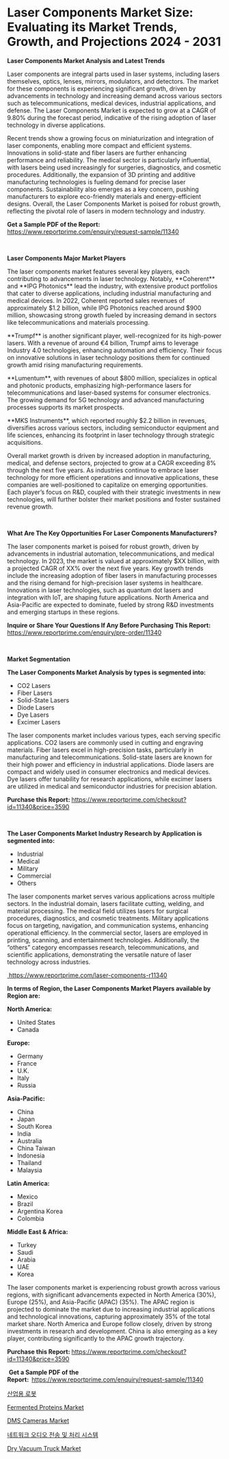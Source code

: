 <p><h1>Laser Components Market Size: Evaluating its Market Trends, Growth, and Projections 2024 - 2031</h1></p><p><strong>Laser Components Market Analysis and Latest Trends</strong></p>
<p><p>Laser components are integral parts used in laser systems, including lasers themselves, optics, lenses, mirrors, modulators, and detectors. The market for these components is experiencing significant growth, driven by advancements in technology and increasing demand across various sectors such as telecommunications, medical devices, industrial applications, and defense. The Laser Components Market is expected to grow at a CAGR of 9.80% during the forecast period, indicative of the rising adoption of laser technology in diverse applications.</p><p>Recent trends show a growing focus on miniaturization and integration of laser components, enabling more compact and efficient systems. Innovations in solid-state and fiber lasers are further enhancing performance and reliability. The medical sector is particularly influential, with lasers being used increasingly for surgeries, diagnostics, and cosmetic procedures. Additionally, the expansion of 3D printing and additive manufacturing technologies is fueling demand for precise laser components. Sustainability also emerges as a key concern, pushing manufacturers to explore eco-friendly materials and energy-efficient designs. Overall, the Laser Components Market is poised for robust growth, reflecting the pivotal role of lasers in modern technology and industry.</p></p>
<p><strong>Get a Sample PDF of the Report:&nbsp;</strong> <a href="https://www.reportprime.com/enquiry/request-sample/11340">https://www.reportprime.com/enquiry/request-sample/11340</a></p>
<p>&nbsp;</p>
<p><strong>Laser Components Major Market Players</strong></p>
<p><p>The laser components market features several key players, each contributing to advancements in laser technology. Notably, **Coherent** and **IPG Photonics** lead the industry, with extensive product portfolios that cater to diverse applications, including industrial manufacturing and medical devices. In 2022, Coherent reported sales revenues of approximately $1.2 billion, while IPG Photonics reached around $900 million, showcasing strong growth fueled by increasing demand in sectors like telecommunications and materials processing.</p><p>**Trumpf** is another significant player, well-recognized for its high-power lasers. With a revenue of around €4 billion, Trumpf aims to leverage Industry 4.0 technologies, enhancing automation and efficiency. Their focus on innovative solutions in laser technology positions them for continued growth amid rising manufacturing requirements.</p><p>**Lumentum**, with revenues of about $800 million, specializes in optical and photonic products, emphasizing high-performance lasers for telecommunications and laser-based systems for consumer electronics. The growing demand for 5G technology and advanced manufacturing processes supports its market prospects.</p><p>**MKS Instruments**, which reported roughly $2.2 billion in revenues, diversifies across various sectors, including semiconductor equipment and life sciences, enhancing its footprint in laser technology through strategic acquisitions.</p><p>Overall market growth is driven by increased adoption in manufacturing, medical, and defense sectors, projected to grow at a CAGR exceeding 8% through the next five years. As industries continue to embrace laser technology for more efficient operations and innovative applications, these companies are well-positioned to capitalize on emerging opportunities. Each player’s focus on R&D, coupled with their strategic investments in new technologies, will further bolster their market positions and foster sustained revenue growth.</p></p>
<p>&nbsp;</p>
<p><strong>What Are The Key Opportunities For Laser Components Manufacturers?</strong></p>
<p><p>The laser components market is poised for robust growth, driven by advancements in industrial automation, telecommunications, and medical technology. In 2023, the market is valued at approximately $XX billion, with a projected CAGR of XX% over the next five years. Key growth trends include the increasing adoption of fiber lasers in manufacturing processes and the rising demand for high-precision laser systems in healthcare. Innovations in laser technologies, such as quantum dot lasers and integration with IoT, are shaping future applications. North America and Asia-Pacific are expected to dominate, fueled by strong R&D investments and emerging startups in these regions.</p></p>
<p><strong>Inquire or Share Your Questions If Any Before Purchasing This Report:</strong> <a href="https://www.reportprime.com/enquiry/pre-order/11340">https://www.reportprime.com/enquiry/pre-order/11340</a></p>
<p>&nbsp;</p>
<p><strong>Market Segmentation</strong></p>
<p><strong>The Laser Components Market Analysis by types is segmented into:</strong></p>
<p><ul><li>CO2 Lasers</li><li>Fiber Lasers</li><li>Solid-State Lasers</li><li>Diode Lasers</li><li>Dye Lasers</li><li>Excimer Lasers</li></ul></p>
<p><p>The laser components market includes various types, each serving specific applications. CO2 lasers are commonly used in cutting and engraving materials. Fiber lasers excel in high-precision tasks, particularly in manufacturing and telecommunications. Solid-state lasers are known for their high power and efficiency in industrial applications. Diode lasers are compact and widely used in consumer electronics and medical devices. Dye lasers offer tunability for research applications, while excimer lasers are utilized in medical and semiconductor industries for precision ablation.</p></p>
<p><strong>Purchase this Report:&nbsp;</strong><a href="https://www.reportprime.com/checkout?id=11340&price=3590">https://www.reportprime.com/checkout?id=11340&price=3590</a></p>
<p>&nbsp;</p>
<p><strong>The Laser Components Market Industry Research by Application is segmented into:</strong></p>
<p><ul><li>Industrial</li><li>Medical</li><li>Military</li><li>Commercial</li><li>Others</li></ul></p>
<p><p>The laser components market serves various applications across multiple sectors. In the industrial domain, lasers facilitate cutting, welding, and material processing. The medical field utilizes lasers for surgical procedures, diagnostics, and cosmetic treatments. Military applications focus on targeting, navigation, and communication systems, enhancing operational efficiency. In the commercial sector, lasers are employed in printing, scanning, and entertainment technologies. Additionally, the “others” category encompasses research, telecommunications, and scientific applications, demonstrating the versatile nature of laser technology across industries.</p></p>
<p><a href="https://www.reportprime.com/laser-components-r11340">&nbsp;https://www.reportprime.com/laser-components-r11340</a></p>
<p><strong>In terms of Region, the Laser Components Market Players available by Region are:</strong></p>
<p>
    <p> <strong> North America: </strong>
        <ul>
            <li>United States</li>
            <li>Canada</li>
        </ul>
        </p> 
    <p> <strong> Europe: </strong>
        <ul>
            <li>Germany</li>
            <li>France</li>
            <li>U.K.</li>
            <li>Italy</li>
            <li>Russia</li>
        </ul>
        </p> 
    <p> <strong> Asia-Pacific: </strong>
        <ul>
            <li>China</li>
            <li>Japan</li>
            <li>South Korea</li>
            <li>India</li>
            <li>Australia</li>
            <li>China Taiwan</li>
            <li>Indonesia</li>
            <li>Thailand</li>
            <li>Malaysia</li>
        </ul>
        </p> 
    <p> <strong> Latin America: </strong>
        <ul>
            <li>Mexico</li>
            <li>Brazil</li>
            <li>Argentina Korea</li>
            <li>Colombia</li>
        </ul>
        </p> 
    <p> <strong> Middle East & Africa: </strong>
        <ul>
            <li>Turkey</li>
            <li>Saudi</li>
            <li>Arabia</li>
            <li>UAE</li>
            <li>Korea</li>
        </ul>
    </p>
    </p>
<p><p>The laser components market is experiencing robust growth across various regions, with significant advancements expected in North America (30%), Europe (25%), and Asia-Pacific (APAC) (35%). The APAC region is projected to dominate the market due to increasing industrial applications and technological innovations, capturing approximately 35% of the total market share. North America and Europe follow closely, driven by strong investments in research and development. China is also emerging as a key player, contributing significantly to the APAC growth trajectory.</p></p>
<p><strong>Purchase this Report: </strong><a href="https://www.reportprime.com/checkout?id=11340&price=3590">https://www.reportprime.com/checkout?id=11340&price=3590</a></p>
<p>&nbsp;<strong>Get a Sample PDF of the Report:&nbsp;&nbsp;</strong><a href="https://www.reportprime.com/enquiry/request-sample/11340">https://www.reportprime.com/enquiry/request-sample/11340</a></p>
<p><strong></strong></p>
<p><p><a href="https://medium.com/@terina.1/%EA%B8%80%EB%A1%9C%EB%B2%8C-%EC%82%B0%EC%97%85%EC%9A%A9-%EB%A1%9C%EB%B4%87-%EC%8B%9C%EC%9E%A5-%EB%8F%99%ED%96%A5-%EB%AF%B8%EB%9E%98-%ED%8A%B8%EB%A0%8C%EB%93%9C-%EB%B0%8F-%EC%8B%9C%EC%9E%A5-%EC%A0%84%EB%9E%B5-%EC%98%88%EC%B8%A1-2024-2031-265c7666561a">산업용 로봇</a></p><p><a href="https://www.linkedin.com/pulse/navigating-global-fermented-proteins-market-landscape-5i00e?trackingId=26WhzzIgT46HnDHivsXarA%3D%3D">Fermented Proteins Market</a></p><p><a href="https://issuu.com/reportprime-2/docs/dms-cameras-market-size-2030.pptx_73c2ed3d883977">DMS Cameras Market</a></p><p><a href="https://medium.com/@terina.1/%EA%B8%80%EB%A1%9C%EB%B2%8C-%EB%84%A4%ED%8A%B8%EC%9B%8C%ED%81%AC-%EC%98%A4%EB%94%94%EC%98%A4-%EC%A0%84%EC%86%A1-%EB%B0%8F-%EC%B2%98%EB%A6%AC-%EC%8B%9C%EC%8A%A4%ED%85%9C-%EC%8B%9C%EC%9E%A5-%EC%9D%91%EC%9A%A9-%EC%B5%9C%EC%A2%85-%EC%82%AC%EC%9A%A9-%EC%82%B0%EC%97%85-%EC%9C%A0%ED%98%95-%EC%9E%A5%EB%B9%84-%EB%B0%8F-%EC%A7%80%EC%97%AD%EC%97%90-%EC%A4%91%EC%A0%90%EC%9D%84-%EB%91%94-%EB%B6%84%EC%84%9D-%EB%B0%8F-%EC%98%88%EC%B8%A1-2024-2031-d5f77c71f278">네트워크 오디오 전송 및 처리 시스템</a></p><p><a href="https://issuu.com/reportprime-2/docs/dry-vacuum-truck-market-size-2030.p_a44ed54ccfd4ca">Dry Vacuum Truck Market</a></p></p>